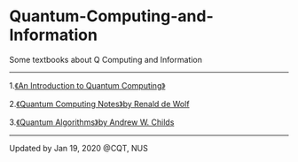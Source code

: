 # Quantum-Computing-and-Information
Some textbooks about Q Computing and Information

---
1.[《An Introduction to Quantum Computing》](https://github.com/dsxxxk/Quantum-Computing-and-Information/blob/master/An_introduction_to_quantum_computing.pdf)

2.[《Quantum Computing Notes》by Renald de Wolf](https://github.com/dsxxxk/Quantum-Computing-and-Information/blob/master/qcnotes.pdf)

3.[《Quantum Algorithms》by Andrew W. Childs](https://github.com/dsxxxk/Quantum-Computing-and-Information/blob/master/quantum_algorithms.pdf)

---
Updated by Jan 19, 2020
@CQT, NUS
